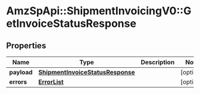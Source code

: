 # AmzSpApi::ShipmentInvoicingV0::GetInvoiceStatusResponse

## Properties
Name | Type | Description | Notes
------------ | ------------- | ------------- | -------------
**payload** | [**ShipmentInvoiceStatusResponse**](ShipmentInvoiceStatusResponse.md) |  | [optional] 
**errors** | [**ErrorList**](ErrorList.md) |  | [optional] 

